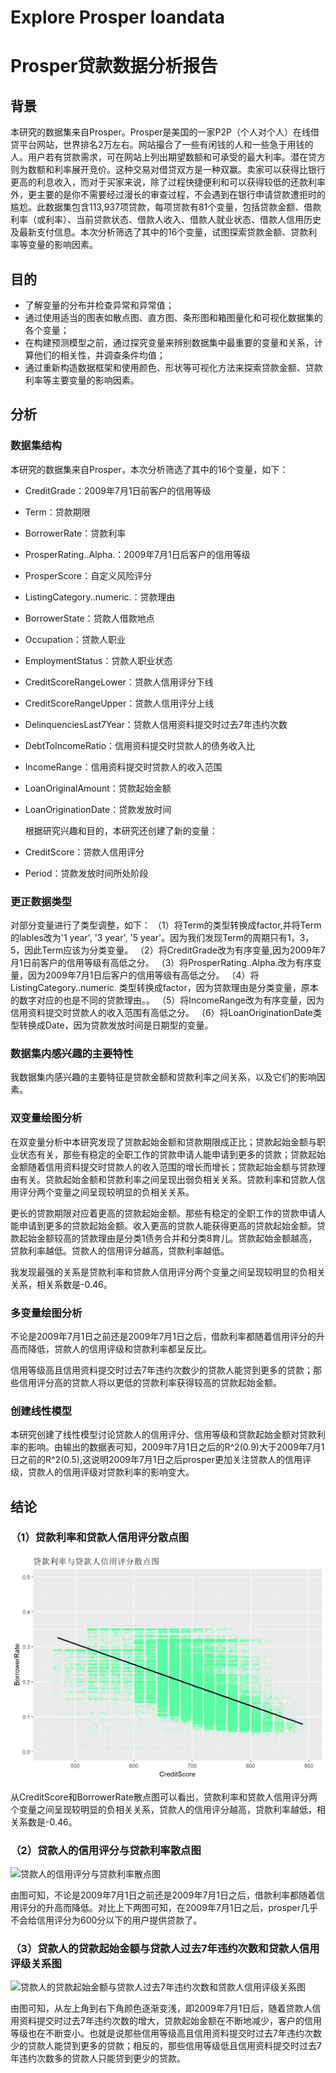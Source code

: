 # Explore Prosper loandata
# Prosper贷款数据分析报告

## 背景
本研究的数据集来自Prosper。Prosper是美国的一家P2P（个人对个人）在线借贷平台网站，世界排名2万左右。网站撮合了一些有闲钱的人和一些急于用钱的人。用户若有贷款需求，可在网站上列出期望数额和可承受的最大利率。潜在贷方则为数额和利率展开竞价。这种交易对借贷双方是一种双赢。卖家可以获得比银行更高的利息收入，而对于买家来说，除了过程快捷便利和可以获得较低的还款利率外，更主要的是你不需要经过漫长的审查过程，不会遇到在银行申请贷款遭拒时的尴尬。此数据集包含113,937项贷款，每项贷款有81个变量，包括贷款金额、借款利率（或利率）、当前贷款状态、借款人收入、借款人就业状态、借款人信用历史及最新支付信息。本次分析筛选了其中的16个变量，试图探索贷款金额、贷款利率等变量的影响因素。

## 目的
- 了解变量的分布并检查异常和异常值；
- 通过使用适当的图表如散点图、直方图、条形图和箱图量化和可视化数据集的各个变量；
- 在构建预测模型之前，通过探究变量来辨别数据集中最重要的变量和关系，计算他们的相关性，并调查条件均值；
- 通过重新构造数据框架和使用颜色、形状等可视化方法来探索贷款金额、贷款利率等主要变量的影响因素。

## 分析

### 数据集结构

本研究的数据集来自Prosper，本次分析筛选了其中的16个变量，如下：
* CreditGrade：2009年7月1日前客户的信用等级

* Term：贷款期限

* BorrowerRate：贷款利率

* ProsperRating..Alpha.：2009年7月1日后客户的信用等级

* ProsperScore：自定义风险评分

* ListingCategory..numeric.：贷款理由

* BorrowerState：贷款人借款地点

* Occupation：贷款人职业

* EmploymentStatus：贷款人职业状态

* CreditScoreRangeLower：贷款人信用评分下线

* CreditScoreRangeUpper：贷款人信用评分上线

* DelinquenciesLast7Year：贷款人信用资料提交时过去7年违约次数

* DebtToIncomeRatio：信用资料提交时贷款人的债务收入比

* IncomeRange：信用资料提交时贷款人的收入范围

* LoanOriginalAmount：贷款起始金额

* LoanOriginationDate：贷款发放时间

  根据研究兴趣和目的，本研究还创建了新的变量：

* CreditScore：贷款人信用评分

* Period：贷款发放时间所处阶段

### 更正数据类型

对部分变量进行了类型调整，如下：
（1）将Term的类型转换成factor,并将Term的lables改为'1 year', '3 year', '5 year'。因为我们发现Term的周期只有1，3，5，因此Term应该为分类变量。
（2）将CreditGrade改为有序变量,因为2009年7月1日前客户的信用等级有高低之分。
（3）将ProsperRating..Alpha.改为有序变量，因为2009年7月1日后客户的信用等级有高低之分。
（4）将ListingCategory..numeric. 类型转换成factor，因为贷款理由是分类变量，原本的数字对应的也是不同的贷款理由。。
（5）将IncomeRange改为有序变量，因为信用资料提交时贷款人的收入范围有高低之分。
（6）将LoanOriginationDate类型转换成Date，因为贷款发放时间是日期型的变量。

### 数据集内感兴趣的主要特性

我数据集内感兴趣的主要特征是贷款金额和贷款利率之间关系，以及它们的影响因素。

### 双变量绘图分析

在双变量分析中本研究发现了贷款起始金额和贷款期限成正比；贷款起始金额与职业状态有关，那些有稳定的全职工作的贷款申请人能申请到更多的贷款；贷款起始金额随着信用资料提交时贷款人的收入范围的增长而增长；贷款起始金额与贷款理由有关。贷款起始金额和贷款利率之间呈现出弱负相关关系。贷款利率和贷款人信用评分两个变量之间呈现较明显的负相关关系。

更长的贷款期限对应着更高的贷款起始金额。那些有稳定的全职工作的贷款申请人能申请到更多的贷款起始金额。收入更高的贷款人能获得更高的贷款起始金额。贷款起始金额较高的贷款理由是分类1债务合并和分类8育儿。贷款起始金额越高，贷款利率越低。贷款人的信用评分越高，贷款利率越低。

我发现最强的关系是贷款利率和贷款人信用评分两个变量之间呈现较明显的负相关关系，相关系数是-0.46。

### 多变量绘图分析

不论是2009年7月1日之前还是2009年7月1日之后，借款利率都随着信用评分的升高而降低，贷款人的信用评级和贷款利率都呈反比。

信用等级高且信用资料提交时过去7年违约次数少的贷款人能贷到更多的贷款；那些信用评分高的贷款人将以更低的贷款利率获得较高的贷款起始金额。

### 创建线性模型

本研究创建了线性模型讨论贷款人的信用评分、信用等级和贷款起始金额对贷款利率的影响。由输出的数据表可知，2009年7月1日之后的R^2(0.9)大于2009年7月1日之前的R^2(0.5),这说明2009年7月1日之后prosper更加关注贷款人的信用评级，贷款人的信用评级对贷款利率的影响变大。

## 结论

### （1）贷款利率和贷款人信用评分散点图

![贷款利率和贷款人信用评分](https://github.com/ArtemisLiu/Explore-Prosper-loandata--R/blob/master/结论图片/贷款利率和贷款人信用评分.png)

从CreditScore和BorrowerRate散点图可以看出，贷款利率和贷款人信用评分两个变量之间呈现较明显的负相关关系，贷款人的信用评分越高，贷款利率越低，相关系数是-0.46。

### （2）贷款人的信用评分与贷款利率散点图

![贷款人的信用评分与贷款利率散点图](E:\github\Explore-Prosper-loandata--R\结论图片\贷款人的信用评分与贷款利率散点图.png)

由图可知，不论是2009年7月1日之前还是2009年7月1日之后，借款利率都随着信用评分的升高而降低。对比上下两图可知，在2009年7月1日之后，prosper几乎不会给信用评分为600分以下的用户提供贷款了。

### （3）贷款人的贷款起始金额与贷款人过去7年违约次数和贷款人信用评级关系图

![贷款人的贷款起始金额与贷款人过去7年违约次数和贷款人信用评级关系图](E:\github\Explore-Prosper-loandata--R\结论图片\贷款人的贷款起始金额与贷款人过去7年违约次数和贷款人信用评级关系图.png)

由图可知，从左上角到右下角颜色逐渐变浅，即2009年7月1日后，随着贷款人信用资料提交时过去7年违约次数的增大，贷款起始金额在不断地减少，客户的信用等级也在不断变小。也就是说那些信用等级高且信用资料提交时过去7年违约次数少的贷款人能贷到更多的贷款；相反的，那些信用等级低且信用资料提交时过去7年违约次数多的贷款人只能贷到更少的贷款。